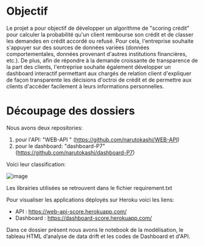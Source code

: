 
# Objectif

Le projet a pour objectif de développer un algorithme de "scoring crédit" pour calculer la probabilité qu'un client rembourse son crédit et de classer les demandes en crédit accordé ou refusé. Pour cela, l'entreprise souhaite s'appuyer sur des sources de données variées (données comportementales, données provenant d'autres institutions financières, etc.). De plus, afin de répondre à la demande croissante de transparence de la part des clients, l'entreprise souhaite également développer un dashboard interactif permettant aux chargés de relation client d'expliquer de façon transparente les décisions d'octroi de crédit et de permettre aux clients d'accéder facilement à leurs informations personnelles.

# Découpage des dossiers

Nous avons deux repositories:
1) pour l'API: "WEB-API " (https://github.com/narutokashi/WEB-API)
2) pour le dashboard: "dashboard-P7" (https://github.com/narutokashi/dashboard-P7)

Voici leur classification:

![image](https://user-images.githubusercontent.com/130460342/233800647-198c10dd-bfa6-4020-a51d-a48bb0a827d4.png)

Les librairies utilisées se retrouvent dans le fichier requirement.txt

Pour visualiser les applications déployés sur Heroku voici les liens:
- API : https://web-api-score.herokuapp.com/
- Dashboard : https://dashboard-score.herokuapp.com/

Dans ce dossier présent nous avons le notebook de la modélisation, le tableau HTML d’analyse de data drift et les codes de Dashboard et d'API.
